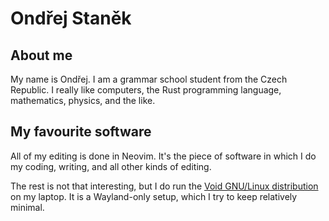 # Ondřej Staněk

## About me

My name is Ondřej. I am a grammar school student from the Czech
Republic. I really like computers, the Rust programming language,
mathematics, physics, and the like.

## My favourite software

All of my editing is done in Neovim. It's the piece of software in
which I do my coding, writing, and all other kinds of editing.

The rest is not that interesting, but I do run the [Void GNU/Linux
distribution](https://voidlinux.org) on my laptop. It is a
Wayland-only setup, which I try to keep relatively minimal.
